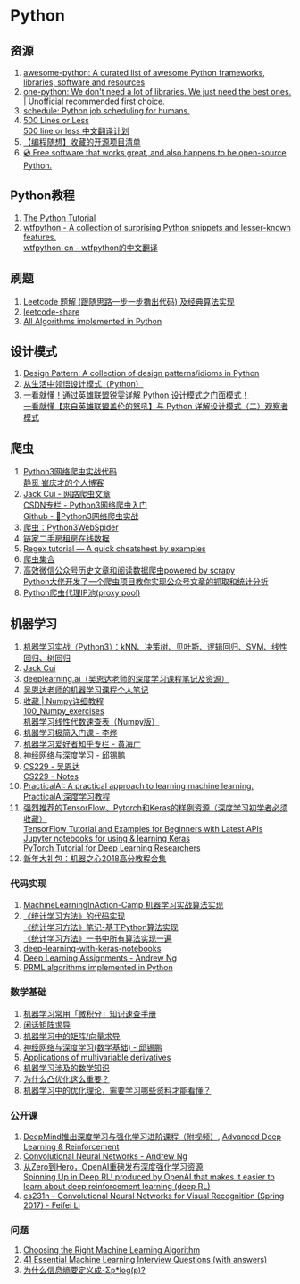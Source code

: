 # Python
## 资源
  1. [awesome-python: A curated list of awesome Python frameworks, libraries, software and resources](https://github.com/vinta/awesome-python)</br>
  2. [one-python: We don't need a lot of libraries. We just need the best ones. | Unofficial recommended first choice.](https://github.com/geekan/one-python)</br>
  3. [schedule: Python job scheduling for humans.](https://github.com/dbader/schedule)
  4. [500 Lines or Less](https://github.com/aosabook/500lines)</br>
     [500 line or less 中文翻译计划](https://github.com/HT524/500LineorLess_CN)
  5. [【编程随想】收藏的开源项目清单](https://github.com/programthink/opensource)
  6. [💿 Free software that works great, and also happens to be open-source Python.](https://github.com/mahmoud/awesome-python-applications)

## Python教程
  1. [The Python Tutorial](https://docs.python.org/3/tutorial/index.html)
  2. [wtfpython - A collection of surprising Python snippets and lesser-known features.](https://github.com/satwikkansal/wtfpython)</br>
     [wtfpython-cn - wtfpython的中文翻译](https://github.com/leisurelicht/wtfpython-cn)
  
## 刷题
  1. [Leetcode 题解 (跟随思路一步一步撸出代码) 及经典算法实现](https://github.com/apachecn/awesome-algorithm/tree/master/docs/Leetcode_Solutions/Python)</br>
  2. [leetcode-share](https://github.com/gavinfish/leetcode-share/tree/master/python)</br>
  3. [All Algorithms implemented in Python](https://github.com/TheAlgorithms/Python)</br>
  
## 设计模式
  1. [Design Pattern: A collection of design patterns/idioms in Python](https://github.com/faif/python-patterns)</br>
  2. [从生活中领悟设计模式（Python）](https://gitbook.cn/gitchat/column/5b26040ac81ac568fcf64ea3)</br>
  3. [一看就懂！通过英雄联盟锐雯详解 Python 设计模式之门面模式！](https://mp.weixin.qq.com/s/M-4dHNxL2RzExd1mUc0H8w)</br>
     [一看就懂【来自英雄联盟盖伦的怒吼】与 Python 详解设计模式（二）观察者模式](https://mp.weixin.qq.com/s/EcYVSux6-rACsnXweDgmig)</br>
  
## 爬虫
  1. [Python3网络爬虫实战代码](https://github.com/Python3WebSpider)</br>
     [静觅 崔庆才的个人博客](https://cuiqingcai.com)
  2. [Jack Cui - 网路爬虫文章](https://cuijiahua.com/blog/spider/)</br>
     [CSDN专栏 - Python3网络爬虫入门](https://blog.csdn.net/c406495762/column/info/15321)</br>
     [Github - 🌈Python3网络爬虫实战](https://github.com/Jack-Cherish/python-spider)
  3. [爬虫：Python3WebSpider](https://github.com/Python3WebSpider)</br>
  4. [链家二手房租房在线数据](https://github.com/XuefengHuang/lianjia-scrawler)
  5. [Regex tutorial — A quick cheatsheet by examples](https://medium.com/factory-mind/regex-tutorial-a-simple-cheatsheet-by-examples-649dc1c3f285)
  6. [爬虫集合](https://github.com/facert/awesome-spider)
  7. [高效微信公众号历史文章和阅读数据爬虫powered by scrapy](https://github.com/wonderfulsuccess/weixin_crawler)</br>
     [Python大佬开发了一个爬虫项目教你实现公众号文章的抓取和统计分析](https://mp.weixin.qq.com/s/QnWPpZfjltiTxXHnJmLgFA)
  8. [Python爬虫代理IP池(proxy pool)](https://github.com/jhao104/proxy_pool)

## 机器学习
  1. [机器学习实战（Python3）：kNN、决策树、贝叶斯、逻辑回归、SVM、线性回归、树回归](https://github.com/Jack-Cherish/Machine-Learning)</br>
  2. [Jack Cui](https://cuijiahua.com/blog/ml/)</br>
  3. [deeplearning.ai（吴恩达老师的深度学习课程笔记及资源）](https://github.com/fengdu78/deeplearning_ai_books)
  4. [吴恩达老师的机器学习课程个人笔记](https://github.com/fengdu78/Coursera-ML-AndrewNg-Notes)
  5. [收藏 | Numpy详细教程](https://mp.weixin.qq.com/s/fxR_ZvV5X5EKSFTyG8pK_g)</br>
     [100_Numpy_exercises](https://github.com/rougier/numpy-100/blob/master/100_Numpy_exercises.ipynb)</br>
     [机器学习线性代数速查表（Numpy版）](https://zhuanlan.zhihu.com/p/48580747)
  6. [机器学习极简入门课 - 李烨](https://gitbook.cn/gitchat/column/5ad70dea9a722231b25ddbf8#catalog)
  7. [机器学习爱好者知乎专栏 - 黄海广](https://zhuanlan.zhihu.com/fengdu78)
  8. [神经网络与深度学习 - 邱锡鹏](https://nndl.github.io)
  9. [CS229 - 吴恩达](https://open.163.com/movie/2008/1/B/O/M6SGF6VB4_M6SGHJ9BO.html)</br>
      [CS229 - Notes](http://cs229.stanford.edu/syllabus.html)
  10. [PracticalAI: A practical approach to learning machine learning.](https://github.com/GokuMohandas/practicalAI/)</br>
      [PracticalAI深度学习教程](https://www.zhihu.com/question/21277368/answer/550671387)
  11. [强烈推荐的TensorFlow、Pytorch和Keras的样例资源（深度学习初学者必须收藏）](https://zhuanlan.zhihu.com/p/51866340)</br>
      [TensorFlow Tutorial and Examples for Beginners with Latest APIs](https://github.com/aymericdamien/TensorFlow-Examples)</br>
      [Jupyter notebooks for using & learning Keras](https://github.com/erhwenkuo/deep-learning-with-keras-notebooks)</br>
      [PyTorch Tutorial for Deep Learning Researchers](https://github.com/yunjey/pytorch-tutorial)
  12. [新年大礼包：机器之心2018高分教程合集](https://mp.weixin.qq.com/s/0oWP61o7fP-x3ir5KSHT4Q)
  
### 代码实现
  1. [MachineLearningInAction-Camp 机器学习实战算法实现](https://github.com/RedstoneWill/MachineLearningInAction-Camp)
  2. [《统计学习方法》的代码实现](https://github.com/fengdu78/lihang-code)</br>
     [《统计学习方法》笔记-基于Python算法实现](https://github.com/wzyonggege/statistical-learning-method)</br>
     [《统计学习方法》一书中所有算法实现一遍 ](https://github.com/WenDesi/lihang_book_algorithm)</br>
  3. [deep-learning-with-keras-notebooks](https://github.com/erhwenkuo/deep-learning-with-keras-notebooks)
  4. [Deep Learning Assignments - Andrew Ng](https://github.com/rvarun7777/Deep_Learning)
  5. [PRML algorithms implemented in Python](https://github.com/ctgk/PRML)
  
### 数学基础
  1. [机器学习常用「微积分」知识速查手册](https://gitbook.cn/books/59ee907516fc0231837614e3/index.html)
  2. [闲话矩阵求导](xuehy.github.io/blog/2014/04/18/2014-04-18-matrixcalc/index.html)
  3. [机器学习中的矩阵/向量求导](https://zhuanlan.zhihu.com/p/25063314)
  4. [神经网络与深度学习(数学基础) - 邱锡鹏](https://nndl.github.io/chap-%E6%95%B0%E5%AD%A6%E5%9F%BA%E7%A1%80.pdf)
  5. [Applications of multivariable derivatives](https://www.khanacademy.org/math/multivariable-calculus/applications-of-multivariable-derivatives)
  6. [机器学习涉及的数学知识](https://www.ibm.com/developerworks/community/blogs/3302cc3b-074e-44da-90b1-5055f1dc0d9c/entry/the-mathematics-of-machine-learning?lang=en)
  7. [为什么凸优化这么重要？](https://www.zhihu.com/question/24641575)
  8. [机器学习中的优化理论，需要学习哪些资料才能看懂？](https://www.zhihu.com/question/25120338)
  
### 公开课
  1. [DeepMind推出深度学习与强化学习进阶课程（附视频）](https://www.jiqizhixin.com/articles/2018-11-24-3), [Advanced Deep Learning & Reinforcement](https://www.youtube.com/playlist?list=PLqYmG7hTraZDNJre23vqCGIVpfZ_K2RZs)
  2. [Convolutional Neural Networks - Andrew Ng](https://www.coursera.org/learn/convolutional-neural-networks)
  3. [从Zero到Hero，OpenAI重磅发布深度强化学习资源](https://mp.weixin.qq.com/s?__biz=MzA3MzI4MjgzMw==&mid=2650751601&idx=1&sn=7bd22dfcb1cf1b59418641282ca2cfe5&chksm=871a860fb06d0f19537938aa3e1d908b9d7057ddfbd2d17dccdc79d3654add4d35c0ce77830b&scene=21#wechat_redirect)</br>
     [Spinning Up in Deep RL! produced by OpenAI that makes it easier to learn about deep reinforcement learning (deep RL)](https://spinningup.openai.com/en/latest/user/introduction.html#)
  4. [cs231n - Convolutional Neural Networks for Visual Recognition (Spring 2017) - Feifei Li](https://www.youtube.com/playlist?list=PL3FW7Lu3i5JvHM8ljYj-zLfQRF3EO8sYv)

### 问题
  1. [Choosing the Right Machine Learning Algorithm](https://hackernoon.com/choosing-the-right-machine-learning-algorithm-68126944ce1f)
  2. [41 Essential Machine Learning Interview Questions (with answers)](https://www.springboard.com/blog/machine-learning-interview-questions/)
  3. [为什么信息熵要定义成-Σp*log(p)?](https://www.zhihu.com/question/30828247)


